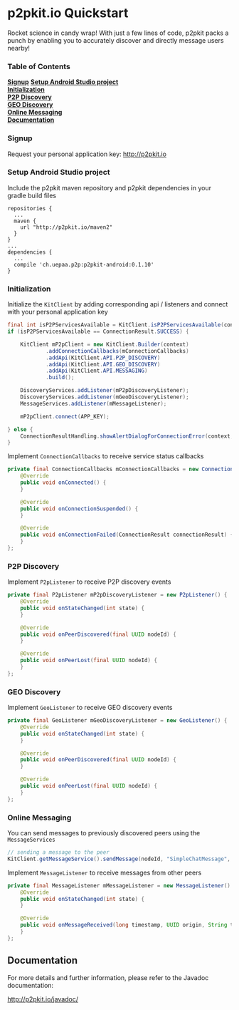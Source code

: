 # p2pkit.io Quickstart

Rocket science in candy wrap! With just a few lines of code, p2pkit packs a punch by enabling you to accurately discover and directly message users nearby!

### Table of Contents

**[Signup](#signup)**
**[Setup Android Studio project](#setup-android-studio-project)**  
**[Initialization](#initialization)**  
**[P2P Discovery](#p2p-discovery)**  
**[GEO Discovery](#geo-discovery)**  
**[Online Messaging](#online-messaging)**  
**[Documentation](#documentation)**  


### Signup

Request your personal application key: http://p2pkit.io

### Setup Android Studio project

Include the p2pkit maven repository and p2pkit dependencies in your gradle build files

```
repositories {
  ...
  maven {
    url "http://p2pkit.io/maven2"
  }
}
...
dependencies {
  ...
  compile 'ch.uepaa.p2p:p2pkit-android:0.1.10'
}
```

### Initialization

Initialize the `KitClient` by adding corresponding api / listeners and connect with your personal application key

```java
final int isP2PServicesAvailable = KitClient.isP2PServicesAvailable(context);
if (isP2PServicesAvailable == ConnectionResult.SUCCESS) {

    KitClient mP2pClient = new KitClient.Builder(context)
            .addConnectionCallbacks(mConnectionCallbacks)
            .addApi(KitClient.API.P2P_DISCOVERY)
            .addApi(KitClient.API.GEO_DISCOVERY)
            .addApi(KitClient.API.MESSAGING)
            .build();

    DiscoveryServices.addListener(mP2pDiscoveryListener);
    DiscoveryServices.addListener(mGeoDiscoveryListener);
    MessageServices.addListener(mMessageListener);

    mP2pClient.connect(APP_KEY);

} else {
    ConnectionResultHandling.showAlertDialogForConnectionError(context, isP2PServicesAvailable);
}
```

Implement `ConnectionCallbacks` to receive service status callbacks

```java
private final ConnectionCallbacks mConnectionCallbacks = new ConnectionCallbacks() {
    @Override
    public void onConnected() {
    }

    @Override
    public void onConnectionSuspended() {
    }

    @Override
    public void onConnectionFailed(ConnectionResult connectionResult) {
    }
};
```

### P2P Discovery

Implement `P2pListener` to receive P2P discovery events

```java
private final P2pListener mP2pDiscoveryListener = new P2pListener() {
    @Override
    public void onStateChanged(int state) {
    }

    @Override
    public void onPeerDiscovered(final UUID nodeId) {
    }

    @Override
    public void onPeerLost(final UUID nodeId) {
    }
};
```

### GEO Discovery

Implement `GeoListener` to receive GEO discovery events

```java
private final GeoListener mGeoDiscoveryListener = new GeoListener() {
    @Override
    public void onStateChanged(int state) {
    }

    @Override
    public void onPeerDiscovered(final UUID nodeId) {
    }

    @Override
    public void onPeerLost(final UUID nodeId) {
    }
};
```

### Online Messaging

You can send messages to previously discovered peers using the `MessageServices`

```java
// sending a message to the peer
KitClient.getMessageService().sendMessage(nodeId, "SimpleChatMessage", "Hello!".getBytes());
```

Implement `MessageListener` to receive messages from other peers

```java
private final MessageListener mMessageListener = new MessageListener() {
    @Override
    public void onStateChanged(int state) {
    }

    @Override
    public void onMessageReceived(long timestamp, UUID origin, String type, byte[] message) {
    }
};
```

## Documentation

For more details and further information, please refer to the Javadoc documentation:

http://p2pkit.io/javadoc/
